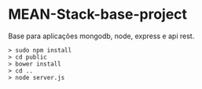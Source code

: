 # MEAN-Stack-base-project
Base para aplicações mongodb, node, express e api rest.

```
> sudo npm install
> cd public
> bower install
> cd ..
> node server.js
```
